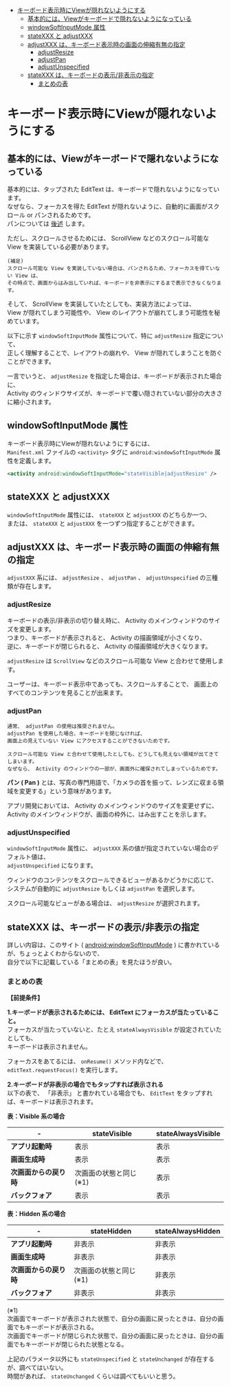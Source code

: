 - [キーボード表示時にViewが隠れないようにする](#キーボード表示時にviewが隠れないようにする)
  - [基本的には、Viewがキーボードで隠れないようになっている](#基本的にはviewがキーボードで隠れないようになっている)
  - [windowSoftInputMode 属性](#windowsoftinputmode-属性)
  - [stateXXX と adjustXXX](#statexxx-と-adjustxxx)
  - [adjustXXX は、キーボード表示時の画面の伸縮有無の指定](#adjustxxx-はキーボード表示時の画面の伸縮有無の指定)
    - [adjustResize](#adjustresize)
    - [adjustPan](#adjustpan)
    - [adjustUnspecified](#adjustunspecified)
  - [stateXXX は、キーボードの表示/非表示の指定](#statexxx-はキーボードの表示非表示の指定)
    - [まとめの表](#まとめの表)


# キーボード表示時にViewが隠れないようにする

## 基本的には、Viewがキーボードで隠れないようになっている

基本的には、タップされた EditText は、キーボードで隠れないようになっています。  
なぜなら、フォーカスを得た EditText が隠れないように、自動的に画面がスクロール or パンされるためです。  
パンについては [後述](#adjustPan) します。

ただし、スクロールさせるためには、 ScrollView などのスクロール可能な View を実装している必要があります。

```
(補足)
スクロール可能な View を実装していない場合は、パンされるため、フォーカスを得ていない View は、  
その時点で、画面からはみ出していれば、キーボードを非表示にするまで表示できなくなります。
```

そして、 ScrollView を実装していたとしても、実装方法によっては、  
View が隠れてしまう可能性や、 View のレイアウトが崩れてしまう可能性を秘めています。

以下に示す `windowSoftInputMode` 属性について、特に `adjustResize` 指定について、  
正しく理解することで、レイアウトの崩れや、 View が隠れてしまうことを防ぐことができます。

一言でいうと、 `adjustResize` を指定した場合は、キーボードが表示された場合に、  
Activity のウィンドウサイズが、キーボードで覆い隠されていない部分の大きさに縮小されます。


## windowSoftInputMode 属性

キーボード表示時にViewが隠れないようにするには、  
`Manifest.xml` ファイルの `<activity>` タグに `android:windowSoftInputMode` 属性を定義します。

```xml
<activity android:windowSoftInputMode="stateVisible|adjustResize" />
```


## stateXXX と adjustXXX

`windowSoftInputMode` 属性には、 `stateXXX` と `adjustXXX` のどちらか一つ、  
または、 `stateXXX` と `adjustXXX` を一つずつ指定することができます。


## adjustXXX は、キーボード表示時の画面の伸縮有無の指定

`adjustXXX` 系には、 `adjustResize` 、 `adjustPan` 、 `adjustUnspecified` の三種類が存在します。


### adjustResize

キーボードの表示/非表示の切り替え時に、 Activity のメインウィンドウのサイズを変更します。  
つまり、キーボードが表示されると、 Activity の描画領域が小さくなり、  
逆に、キーボードが閉じられると、 Activity の描画領域が大きくなります。

`adjustResize` は `ScrollView` などのスクロール可能な View と合わせて使用します。

ユーザーは、キーボード表示中であっても、スクロールすることで、
画面上のすべてのコンテンツを見ることが出来ます。


### adjustPan

```
通常、 adjustPan の使用は推奨されません。
adjustPan を使用した場合、キーボードを閉じなければ、
画面上の見えていない View にアクセスすることができないためです。

スクロール可能な View と合わせて使用したとしても、どうしても見えない領域が出てきてしまいます。
なぜなら、 Activity のウィンドウの一部が、画面外に確保されてしまっているためです。
```

**パン ( Pan )** とは、写真の専門用語で、「カメラの首を振って、レンズに収まる領域を変更する」という意味があります。

アプリ開発においては、 Activity のメインウィンドウのサイズを変更せずに、  
Activity のメインウィンドウが、画面の枠外に、はみ出すことを示します。


### adjustUnspecified

`windowSoftInputMode` 属性に、 `adjustXXX` 系の値が指定されていない場合のデフォルト値は、  
`adjustUnspecified` になります。

ウィンドウのコンテンツをスクロールできるビューがあるかどうかに応じて、  
システムが自動的に `adjustResize` もしくは `adjustPan` を選択します。

スクロール可能なビューがある場合は、 `adjustResize` が選択されます。


## stateXXX は、キーボードの表示/非表示の指定

詳しい内容は、このサイト ( [android:windowSoftInputMode](https://developer.android.com/guide/topics/manifest/activity-element?hl=ja#wsoft) ) に書かれているが、ちょっとよくわからないので、  
自分で以下に記載している「まとめの表」を見たほうが良い。


### まとめの表

**【前提条件】**

**1.キーボードが表示されるためには、 EditText にフォーカスが当たっていること。**  
フォーカスが当たっていないと、たとえ `stateAlwaysVisible` が設定されていたとしても、  
キーボードは表示されません。

フォーカスをあてるには、 `onResume()` メソッド内などで、 `editText.requestFocus()` を実行します。

**2.キーボードが非表示の場合でもタップすれば表示される**  
以下の表で、 「非表示」 と書かれている場合でも、 `EditText` をタップすれば、キーボードは表示されます。

**表：Visible 系の場合**

| -                      | stateVisible            | stateAlwaysVisible |
| ---------------------- | ----------------------- | ------------------ |
| **アプリ起動時**       | 表示                    | 表示               |
| **画面生成時**         | 表示                    | 表示               |
| **次画面からの戻り時** | 次画面の状態と同じ (※1) | 表示               |
| **バックフォア**       | 表示                    | 表示               |

**表：Hidden 系の場合**

| -                      | stateHidden             | stateAlwaysHidden |
| ---------------------- | ----------------------- | ----------------- |
| **アプリ起動時**       | 非表示                  | 非表示            |
| **画面生成時**         | 非表示                  | 非表示            |
| **次画面からの戻り時** | 次画面の状態と同じ (※1) | 非表示            |
| **バックフォア**       | 非表示                  | 非表示            |

(※1)  
次画面でキーボードが表示された状態で、自分の画面に戻ったときは、自分の画面でもキーボードが表示される。  
次画面でキーボードが閉じられた状態で、自分の画面に戻ったときは、自分の画面でもキーボードが閉じられた状態となる。


上記のパラメータ以外にも `stateUnspecified` と `stateUnchanged` が存在するが、調べてはいない。  
時間があれば、 `stateUnchanged` くらいは調べてもいいと思う。



